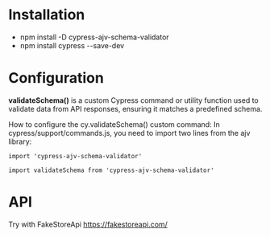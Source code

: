 
# Installation
- npm install -D cypress-ajv-schema-validator
- npm install cypress --save-dev

# Configuration
**validateSchema()** is a custom Cypress command or utility function used to validate data from API responses, ensuring it matches a predefined schema.

How to configure the cy.validateSchema() custom command: In cypress/support/commands.js, you need to import two lines from the ajv library:

`import 'cypress-ajv-schema-validator'`

`import validateSchema from 'cypress-ajv-schema-validator'`

# API
Try with FakeStoreApi https://fakestoreapi.com/


